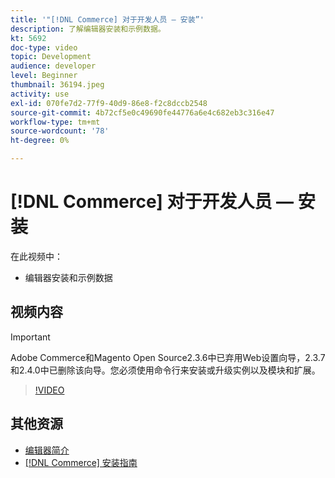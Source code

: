 ```yaml
---
title: '"[!DNL Commerce] 对于开发人员 — 安装”'
description: 了解编辑器安装和示例数据。
kt: 5692
doc-type: video
topic: Development
audience: developer
level: Beginner
thumbnail: 36194.jpeg
activity: use
exl-id: 070fe7d2-77f9-40d9-86e8-f2c8dccb2548
source-git-commit: 4b72cf5e0c49690fe44776a6e4c682eb3c316e47
workflow-type: tm+mt
source-wordcount: '78'
ht-degree: 0%

---
```


# [!DNL Commerce] 对于开发人员 — 安装

在此视频中：

- 编辑器安装和示例数据

## 视频内容

>[!IMPORTANT]
>
>Adobe Commerce和Magento Open Source2.3.6中已弃用Web设置向导，2.3.7和2.4.0中已删除该向导。您必须使用命令行来安装或升级实例以及模块和扩展。

>[!VIDEO](https://video.tv.adobe.com/v/36194?quality=12&learn=on)

## 其他资源

- [编辑器简介](https://devdocs.magento.com/guides/v2.4/extension-dev-guide/intro/intro-composer.html)
- [[!DNL Commerce] 安装指南](https://devdocs.magento.com/guides/v2.4/install-gde/install-flow-diagram.html)
